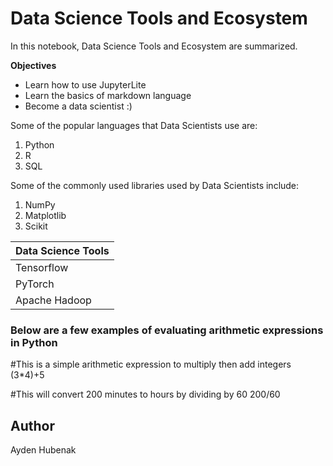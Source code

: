 # Data Science Tools and Ecosystem

In this notebook, Data Science Tools and Ecosystem are summarized.

**Objectives**
- Learn how to use JupyterLite
- Learn the basics of markdown language
- Become a data scientist :)

Some of the popular languages that Data Scientists use are:
1. Python
2. R
3. SQL

Some of the commonly used libraries used by Data Scientists include:
1. NumPy
2. Matplotlib
3. Scikit
   
|Data Science Tools|
|------------------|
|Tensorflow|
|PyTorch|
|Apache Hadoop|

### Below are a few examples of evaluating arithmetic expressions in Python

#This is a simple arithmetic expression to multiply then add integers
(3*4)+5

#This will convert 200 minutes to hours by dividing by 60
200/60

## Author
Ayden Hubenak
